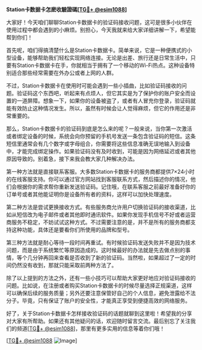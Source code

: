 **Station卡数据卡怎麽收驗證碼[[TG💪+ @esim1088](https://t.me/s/esim1088)]**

大家好！今天咱们聊聊Station卡数据卡的验证码接收问题，这可是很多小伙伴在使用过程中都会遇到的小麻烦。别担心，今天我就来给大家详细讲解一下，希望能帮到你们！

首先呢，咱们得搞清楚什么是Station卡数据卡。简单来说，它是一种便携式的小型设备，能够帮助我们轻松实现网络连接。无论是出差、旅行还是日常生活中，只要有Station卡数据卡在手，你就相当于拥有了一个移动的Wi-Fi热点。这种设备特别适合那些经常需要在外办公或者上网的人群。

不过，Station卡数据卡在使用时可能会遇到一些小插曲，比如验证码接收的问题。验证码这个东西吧，听起来有点烦人，但它其实是为了保护你的账户安全而设置的一道屏障。想象一下，如果你的设备被盗了，或者有人冒充你登录，验证码就能有效防止这种情况发生。所以，虽然有时候会让人觉得麻烦，但它的作用还是非常重要的。

那么，Station卡数据卡的验证码到底是怎么来的呢？一般来说，当你第一次激活或者绑定设备的时候，系统会向你预留的手机号发送一条包含验证码的短信。这条短信里通常会有几个数字或字母组合，你需要将这些信息准确无误地输入到设备中，才能完成绑定操作。如果验证码没有及时收到，可能是因为网络延迟或者其他原因导致的。别着急，接下来我会教大家几种解决办法。

第一种方法就是直接联系客服。大多数Station卡数据卡的服务商都提供7×24小时的在线客服支持。你可以通过官方网站找到客服联系方式，然后描述你的情况，他们会根据你的需求帮你重新发送验证码。记住哦，在联系客服之前最好准备好你的订单号或者其他能证明你是设备所有者的资料，这样可以加快处理速度。

第二种方法是尝试更换接收方式。有些服务商允许用户切换验证码的接收渠道，比如从短信改为电子邮件或者其他即时通讯软件。如果你发现手机信号不好或者运营商服务不稳定，不妨试试这种方式。不过需要注意的是，并不是所有的服务商都支持这种功能，具体还是要看你们所使用的品牌和型号。

第三种方法就是耐心等待一段时间再重试。有时候验证码发送失败并不是因为技术问题，而是由于系统繁忙等原因造成的。这时候最好的办法就是先去做点别的事情，等个几分钟再回来查看是否收到了新的验证码。当然啦，如果超过了一定的时间仍然没有收到，那就只能采取前两种方法了。

除了以上提到的方法之外，还有一些小技巧可以帮助大家更好地应对验证码接收的问题。比如说，在注册或者购买Station卡数据卡的时候尽量选择正规渠道，这样可以确保后续的服务质量；另外还要注意保管好自己的个人信息，避免泄露给不法分子。毕竟，只有保证了账户的安全性，才能真正享受到便捷高效的网络服务。

好了，关于Station卡数据卡怎样接收验证码的话题就聊到这里啦！希望我的分享对大家有所帮助。如果还有其他疑问的话，欢迎随时留言交流。最后别忘了关注我们的频道[[TG💪+ @esim1088](https://t.me/s/esim1088)]，那里有更多实用的信息等着你们哦！

[[TG💪+ @esim1088](https://t.me/s/esim1088) ![Image](https://i.postimg.cc/4NQfJmqS/Snipaste-2025-05-13-00-14-12.png)]